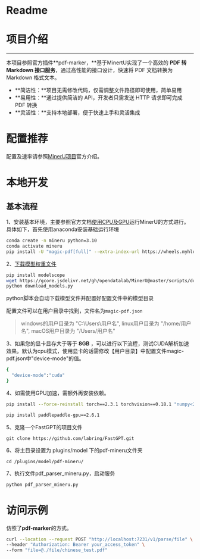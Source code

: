 # Readme

# 项目介绍
---
本项目参照官方插件**pdf-marker，**基于MinertU实现了一个高效的 **PDF 转 Markdown 接口服务**，通过高性能的接口设计，快速将 PDF 文档转换为 Markdown 格式文本。

- **简洁性：**项目无需修改代码，仅需调整文件路径即可使用，简单易用
- **易用性：**通过提供简洁的 API，开发者只需发送 HTTP 请求即可完成 PDF 转换
- **灵活性：**支持本地部署，便于快速上手和灵活集成

# 配置推荐

配置及速率请参照[MinerU项目](https://github.com/opendatalab/MinerU/blob/master/README_zh-CN.md)官方介绍。

# 本地开发

## 基本流程

1、安装基本环境，主要参照官方文档[使用CPU及GPU](https://github.com/opendatalab/MinerU/blob/master/README_zh-CN.md#%E4%BD%BF%E7%94%A8GPU)运行MinerU的方式进行。具体如下，首先使用anaconda安装基础运行环境

```bash
conda create -n mineru python=3.10
conda activate mineru
pip install -U "magic-pdf[full]" --extra-index-url https://wheels.myhloli.com -i https://mirrors.aliyun.com/pypi/simple
```

2、[下载模型权重文件](https://github.com/opendatalab/MinerU/blob/master/docs/how_to_download_models_zh_cn.md)

```bash
pip install modelscope
wget https://gcore.jsdelivr.net/gh/opendatalab/MinerU@master/scripts/download_models.py -O download_models.py
python download_models.py
```

python脚本会自动下载模型文件并配置好配置文件中的模型目录

配置文件可以在用户目录中找到，文件名为`magic-pdf.json`

> windows的用户目录为 "C:\\Users\\用户名", linux用户目录为 "/home/用户名", macOS用户目录为 "/Users/用户名"

3、如果您的显卡显存大于等于 **8GB** ，可以进行以下流程，测试CUDA解析加速效果。默认为cpu模式，使用显卡的话需修改【用户目录】中配置文件magic-pdf.json中"device-mode"的值。

```bash
{
  "device-mode":"cuda"
}
```

4、如需使用GPU加速，需额外再安装依赖。

```bash
pip install --force-reinstall torch==2.3.1 torchvision==0.18.1 "numpy<2.0.0" --index-url https://download.pytorch.org/whl/cu118
```

```bash
pip install paddlepaddle-gpu==2.6.1
```

5、克隆一个FastGPT的项目文件

```
git clone https://github.com/labring/FastGPT.git
```

6、将主目录设置为 plugins/model 下的pdf-mineru文件夹

```
cd /plugins/model/pdf-mineru/
```

7、执行文件pdf_parser_mineru.py，启动服务

```bash
python pdf_parser_mineru.py
```

# 访问示例

仿照了**pdf-marker**的方式。

```bash
curl --location --request POST "http://localhost:7231/v1/parse/file" \
--header "Authorization: Bearer your_access_token" \
--form "file=@./file/chinese_test.pdf"
```
